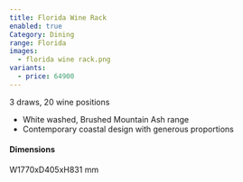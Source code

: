 ```yaml
---
title: Florida Wine Rack
enabled: true
Category: Dining
range: Florida
images:
  - florida wine rack.png
variants:
  - price: 64900
---
```

3 draws, 20 wine positions
* White washed, Brushed Mountain Ash range
* Contemporary coastal design with generous proportions

#### Dimensions
W1770xD405xH831 mm
